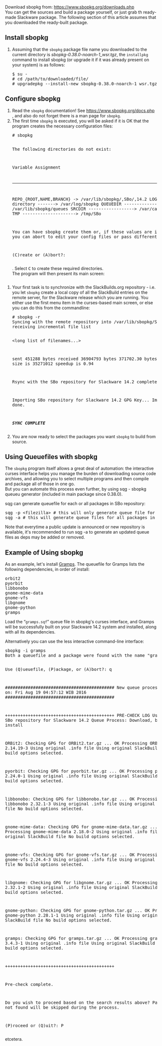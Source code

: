 <p>
Download sbopkg from: <a href="https://www.sbopkg.org/downloads.php" class="urlextern" title="https://www.sbopkg.org/downloads.php" rel="ugc nofollow">https://www.sbopkg.org/downloads.php</a> <br>
You can get the sources and build a package yourself, or just grab th ready-made Slackware package. The following section of this article assumes that you downloaded the ready-built package.
</p>

</div>

<h2 class="sectionedit3" id="install_sbopkg">Install sbopkg</h2>
<div class="level2">
<ol>
<li class="level1"><div class="li"> Assuming that the <code>sbopkg</code> package file name you downloaded to the current directory is <em>sbopkg-0.38.0-noarch-1_wsr.tgz</em>, the <code>installpkg</code> command to install sbopkg (or upgrade it if it was already present on your system) is as follows: <pre class="code">$ su -
# cd /path/to/downloaded/file/
# upgradepkg --install-new sbopkg-0.38.0-noarch-1_wsr.tgz</pre>
</div>
</li>
</ol>

</div>

<h2 class="sectionedit4" id="configure_sbopkg">Configure sbopkg</h2>
<div class="level2">
<ol>
<li class="level1"><div class="li"> Read the <code>sbopkg</code> documentation! See <a href="https://www.sbopkg.org/docs.php" class="urlextern" title="https://www.sbopkg.org/docs.php" rel="ugc nofollow">https://www.sbopkg.org/docs.php</a> , and also do not forget there is a man page for <code>sbopkg</code>.</div>
</li>
<li class="level1"><div class="li"> The first time <code>sbopkg</code> is executed, you will be asked if it is OK that the program creates the necessary configuration files: <pre class="code"># sbopkg

The following directories do not exist:

Variable                   Assignment
--------                   ----------
REPO_{ROOT,NAME,BRANCH} -&gt; /var/lib/sbopkg/,SBo/,14.2
LOGFILE directory -------&gt; /var/log/sbopkg
QUEUEDIR ----------------&gt; /var/lib/sbopkg/queues
SRCDIR ------------------&gt; /var/cache/sbopkg
TMP ---------------------&gt; /tmp/SBo

You can have sbopkg create them or, if these values are incorrect, you can
abort to edit your config files or pass different flags.

(C)reate or (A)bort?:</pre>

<p>
. Select <kbd class="__keyboard">C</kbd> to create these required directories. <br>
The program will then present its main screen: <br>

</p>
</div>
</li>
</ol>

<p>
<a href="/_detail/howtos:slackware_admin:sbopkg_start.png?id=howtos%3Aslackware_admin%3Abuilding_packages_with_sbopkg" class="media" title="howtos:slackware_admin:sbopkg_start.png"><img src="/_media/howtos:slackware_admin:sbopkg_start.png" class="media" loading="lazy" alt=""></a>
</p>
<ol>
<li class="level1"><div class="li"> Your first task is to synchronize with the SlackBuilds.org repository - i.e. you let <code>sbopkg</code> create a local copy of all the SlackBuild entries on the remote server, for the Slackware release which you are running. You either use the first menu item in the curses-based main screen, or else you can do this from the commandline: <pre class="code"># sbopkg -r
Syncing with the remote repository into /var/lib/sbopkg/SBo/14.2.
receiving incremental file list

&lt;long list of filenames...&gt;

sent 451288 bytes  received 36904793 bytes  371702.30 bytes/sec
total size is 35271012  speedup is 0.94

Rsync with the SBo repository for Slackware 14.2 complete.

Importing SBo repository for Slackware 14.2 GPG Key...
Import done.

***SYNC COMPLETE***</pre>
</div>
</li>
<li class="level1"><div class="li"> You are now ready to select the packages you want <code>sbopkg</code> to build from source.</div>
</li>
</ol>

</div>

<h2 class="sectionedit5" id="using_queuefiles_with_sbopkg">Using Queuefiles with sbopkg</h2>
<div class="level2">

<p>
The <code>sbopkg</code> program itself allows a great deal of automation: the interactive curses interface helps you manage the burden of downloading source code archives, and allowing you to select multiple programs and then compile and package all of those in one go.<br>
But you can automate this process even further, by using sqg - sbopkg queueu generator (included in main package since 0.38.0).
</p>

<p>
sqg can generate queuefile for each or all packages in SBo repository:
</p>
<pre class="code">sqg -p &lt;filezilla&gt; # this will only generate queue file for filezilla package only
sqg -a # this will generate queue files for all packages in SBo repository</pre>

<p>
Note that everytime a public update is announced or new repository is available, it's recommended to run sqg -a to generate an updated queue files as deps may be added or removed.
</p>

</div>

<h2 class="sectionedit6" id="example_of_using_sbopkg">Example of Using sbopkg</h2>
<div class="level2">

<p>
As an example, let's install <a href="http://gramps-project.org/" class="urlextern" title="http://gramps-project.org/" rel="ugc nofollow">Gramps</a>. The queuefile for Gramps lists the following dependencies, in order of install: 
</p>
<pre class="code">orbit2
pyorbit
libbonobo
gnome-mime-data
gnome-vfs
libgnome
gnome-python
gramps</pre>

<p>
Load the “<code>gramps.sqf</code>” queue file in sbopkg's curses interface, and Gramps will be successfully built on your Slackware 14.2 system and installed, along with all its dependencies.
</p>

<p>
Alternatively you can use the less interactive command-line interface: 
</p>
<pre class="code">sbopkg -i gramps
Both a queuefile and a package were found with the name "gramps".

Use (Q)ueuefile, (P)ackage, or (A)bort?: q

###########################################
       New queue process started on:
       Fri Aug 19 04:57:12 WIB 2016
###########################################

+++++++++++++++++++++++++++++++++++++++++++
PRE-CHECK LOG
Using the SBo repository for Slackware 14.2
Queue Process:  Download, build, and install

ORBit2:
  Checking GPG for ORBit2.tar.gz ... OK
  Processing ORBit2 2.14.19-3
  Using original .info file
  Using original SlackBuild file
  No build options selected.

pyorbit:
  Checking GPG for pyorbit.tar.gz ... OK
  Processing pyorbit 2.24.0-1
  Using original .info file
  Using original SlackBuild file
  No build options selected.

libbonobo:
  Checking GPG for libbonobo.tar.gz ... OK
  Processing libbonobo 2.32.1-3
  Using original .info file
  Using original SlackBuild file
  No build options selected.

gnome-mime-data:
  Checking GPG for gnome-mime-data.tar.gz ... OK
  Processing gnome-mime-data 2.18.0-2
  Using original .info file
  Using original SlackBuild file
  No build options selected.

gnome-vfs:
  Checking GPG for gnome-vfs.tar.gz ... OK
  Processing gnome-vfs 2.24.4-3
  Using original .info file
  Using original SlackBuild file
  No build options selected.

libgnome:
  Checking GPG for libgnome.tar.gz ... OK
  Processing libgnome 2.32.1-2
  Using original .info file
  Using original SlackBuild file
  No build options selected.

gnome-python:
  Checking GPG for gnome-python.tar.gz ... OK
  Processing gnome-python 2.28.1-1
  Using original .info file
  Using original SlackBuild file
  No build options selected.

gramps:
  Checking GPG for gramps.tar.gz ... OK
  Processing gramps 3.4.3-1
  Using original .info file
  Using original SlackBuild file
  No build options selected.

+++++++++++++++++++++++++++++++++++++++++++

Pre-check complete.

Do you wish to proceed based on the search results above? Packages not
found will be skipped during the process.

(P)roceed or (Q)uit?: P</pre>

<p>
 etcetera.
</p>
